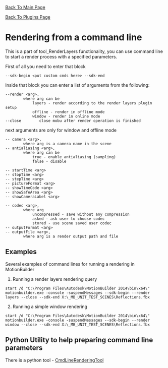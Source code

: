 [Back To Main Page](README.md)

[Back To Plugins Page](Plugins.md)

# Rendering from a command line

This is a part of tool_RenderLayers functionality, you can use command line to start a render process with a specified parameters.

First of all you need to enter that block
```
--sdk-begin <put custom cmds here> --sdk-end
```
Inside that block you can enter a list of arguments from the following:
```
--render <arg>,
        where arg can be
            layers - render according to the render layers plugin setup
            offline - render in offline mode
            window - render in online mode
--close        close mobu after render operation is finished
```
next arguments are only for window and offline mode
```
-- camera <arg>,
        where arg is a camera name in the scene
-- antialiasing <arg>,
        where arg can be
            true - enable antialiasing (sampling)
            false - disable

-- startTime <arg>
-- stopTime <arg>
-- stepTime <arg>
-- pictureFormat <arg>
-- showTimeCode <arg>
-- showSafeArea <arg>
-- showCameraLabel <arg>

-- codec <arg>,
        where arg
            uncompressed - save without any compression
            asked - ask user to choose codec
            stored - use scene saved user codec
-- outputFormat <arg>            
-- outputFile <arg>,
        where arg is a render output path and file
```

## Examples

Several examples of command lines for running a rendering in MotionBuilder

1) Running a render layers rendering query
```
start /d "C:\Program Files\Autodesk\MotionBuilder 2014\bin\x64\" motionbuilder.exe -console -suspendMessages --sdk-begin --render layers --close --sdk-end X:\_MB_UNIT_TEST_SCENES\Reflections.fbx
```
2) Running a simple window rendering
```
start /d "C:\Program Files\Autodesk\MotionBuilder 2014\bin\x64\" motionbuilder.exe -console -suspendMessages --sdk-begin --render window --close --sdk-end X:\_MB_UNIT_TEST_SCENES\Reflections.fbx
```

## Python Utility to help preparing command line parameters

There is a python tool - [CmdLineRenderingTool](https://github.com/Neill3d/MoPlugs/blob/master/PythonScripts/Startup/CmdLineRenderingTool.py)
